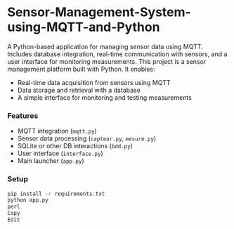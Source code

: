 # Sensor-Management-System-using-MQTT-and-Python
A Python-based application for managing sensor data using MQTT. Includes database integration, real-time communication with sensors, and a user interface for monitoring measurements.
This project is a sensor management platform built with Python. It enables:

- Real-time data acquisition from sensors using MQTT
- Data storage and retrieval with a database
- A simple interface for monitoring and testing measurements

### Features
- MQTT integration (`mqtt.py`)
- Sensor data processing (`capteur.py`, `mesure.py`)
- SQLite or other DB interactions (`bdd.py`)
- User interface (`interface.py`)
- Main launcher (`app.py`)

### Setup
```bash
pip install -r requirements.txt
python app.py
perl
Copy
Edit

